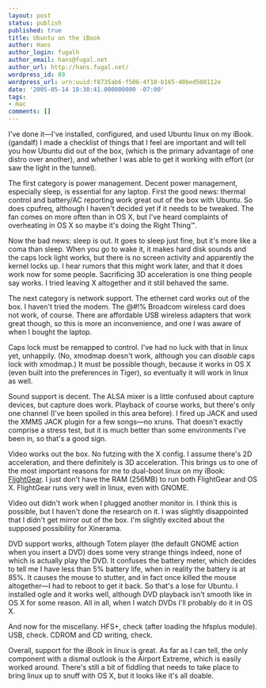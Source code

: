 ```yaml
---
layout: post
status: publish
published: true
title: Ubuntu on the iBook
author: Hans
author_login: fugalh
author_email: hans@fugal.net
author_url: http://hans.fugal.net/
wordpress_id: 89
wordpress_url: urn:uuid:f8735ab6-f506-4f10-b165-40bed500112e
date: '2005-05-14 10:30:41.000000000 -07:00'
tags:
- mac
comments: []
---
```

<p>I've done it&mdash;I've installed, configured, and used Ubuntu linux on my
iBook. (gandalf) I made a checklist of things that I feel are important and
will tell you how Ubuntu did out of the box, (which is the primary advantage of
one distro over another), and whether I was able to get it working with effort
(or saw the light in the tunnel).</p>

<p>The first category is power management. Decent power management, especially
sleep, is essential for any laptop. First the good news: thermal control and
battery/AC reporting work great out of the box with Ubuntu. So does cpufreq,
although I haven't decided yet if it needs to be tweaked. The fan comes on more
often than in OS X, but I've heard complaints of overheating in OS X so maybe
it's doing the Right Thing&trade;. </p>

<p>Now the bad news: sleep is out. It goes to sleep just fine, but it's more like
a coma than sleep. When you go to wake it, it makes hard disk sounds and the
caps lock light works, but there is no screen activity and apparently the
kernel locks up. I hear rumors that this might work later, and that it does
work now for some people. Sacrificing 3D acceleration is one thing people say
works. I tried leaving X altogether and it still behaved the same.</p>

<p>The next category is network support. The ethernet card works out of the box. I
haven't tried the modem. The @#!% Broadcom wireless card does not work, of
course. There are affordable USB wireless adapters that work great though, so
this is more an inconvenience, and one I was aware of when I bought the laptop.</p>

<p>Caps lock must be remapped to control. I've had no luck with that in linux yet,
unhappily. (No, xmodmap doesn't work, although you can <em>disable</em> caps lock with
xmodmap.) It must be possible though, because it works in OS X (even built into
the preferences in Tiger), so eventually it will work in linux as well.</p>

<p>Sound support is decent. The ALSA mixer is a little confused about capture
devices, but capture does work. Playback of course works, but there's only one
channel (I've been spoiled in this area before). I fired up JACK and used the
XMMS JACK plugin for a few songs&mdash;no xruns. That doesn't exactly comprise
a stress test, but it is much better than some environments I've been in, so
that's a good sign.</p>

<p>Video works out the box. No futzing with the X config. I assume there's 2D
acceleration, and there definitely is 3D acceleration. This brings us to one of
the most important reasons for me to dual-boot linux on my iBook:
<a href="http://www.flightgear.org/">FlightGear</a>. I just don't have the RAM (256MB) to
run both FlightGear and OS X. FlightGear runs very well in linux, even with
GNOME. </p>

<p>Video out didn't work when I plugged another monitor in. I think this is
possible, but I haven't done the research on it. I was slightly disappointed
that I didn't get mirror out of the box. I'm slightly excited about the
supposed possibility for Xinerama.</p>

<p>DVD support works, although Totem player (the default GNOME action when you
insert a DVD) does some very strange things indeed, none of which is actually
play the DVD. It confuses the battery meter, which decides to tell me I have
less than 5% battery life, when in reality the battery is at 85%. It causes the
mouse to stutter, and in fact once killed the mouse altogether&mdash;I had to
reboot to get it back. So that's a lose for Ubuntu. I installed ogle and it
works well, although DVD playback isn't smooth like in OS X for some reason.
All in all, when I watch DVDs I'll probably do it in OS X.</p>

<p>And now for the miscellany. HFS+, check (after loading the hfsplus module).
USB, check. CDROM and CD writing, check. </p>

<p>Overall, support for the iBook in linux is great. As far as I can tell, the
only component with a dismal outlook is the Airport Extreme, which is easily
worked around. There's still a bit of fiddling that needs to take place to
bring linux up to snuff with OS X, but it looks like it's all doable.</p>
